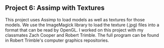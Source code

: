 ## Project 6: Assimp with Textures
This project uses Assimp to load models as well as textures for those models. We use the ImageMagick library to load the texture (.jpg) files into a format that can be read by OpenGL.
I worked on this project with my classmates Zach Cooper and Robert Trimble. The full program can be found in Robert Trimble's computer graphics repositories.
